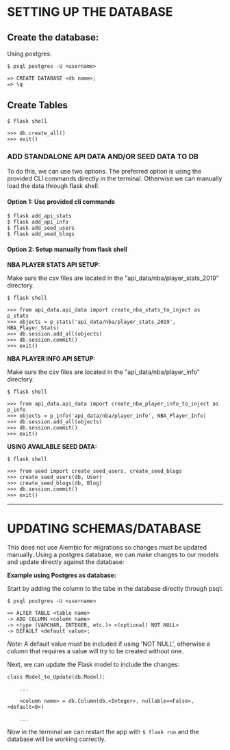 # SETTING UP THE DATABASE

## Create the database:

Using postgres:

```
$ psql postgres -U <username>

=> CREATE DATABASE <db name>;
=> \q
```

## Create Tables

```
$ flask shell

>>> db.create_all()
>>> exit()
```

### ADD STANDALONE API DATA AND/OR SEED DATA TO DB

To do this, we can use two options. The preferred option is using the provided CLI commands directly in the terminal. Otherwise we can manually load the data through flask shell.

#### Option 1: Use provided cli commands

```
$ flask add_api_stats
$ flask add_api_info
$ flask add_seed_users
$ flask add_seed_blogs
```


#### Option 2: Setup manually from flask shell

**NBA PLAYER STATS API SETUP:**

Make sure the csv files are located in the "api_data/nba/player_stats_2019" directory.

```
$ flask shell

>>> from api_data.api_data import create_nba_stats_to_inject as p_stats
>>> objects = p_stats('api_data/nba/player_stats_2019', NBA_Player_Stats)
>>> db.session.add_all(objects)
>>> db.session.commit()
>>> exit()
```


**NBA PLAYER INFO API SETUP:**

Make sure the csv files are located in the "api_data/nba/player_info" directory.

```
$ flask shell

>>> from api_data.api_data import create_nba_player_info_to_inject as p_info
>>> objects = p_info('api_data/nba/player_info', NBA_Player_Info)
>>> db.session.add_all(objects)
>>> db.session.commit()
>>> exit()
```


**USING AVAILABLE SEED DATA:**

```
$ flask shell

>>> from seed import create_seed_users, create_seed_blogs
>>> create_seed_users(db, User)
>>> create_seed_blogs(db, Blog)
>>> db.session.commit()
>>> exit()
```


---

# UPDATING SCHEMAS/DATABASE

This does not use Alembic for migrations so changes must be updated manually. Using a postgres database, we can make changes to our models and update directly against the database:

**Example using Postgres as database:**

Start by adding the column to the tabe in the database directly through psql:

```
$ psql postgres -U <username>

=> ALTER TABLE <table name>
-> ADD COLUMN <column name>
-> <type (VARCHAR, INTEGER, etc.)> <(optional) NOT NULL>
-> DEFAULT <default value>;
```

*Note:* A default value must be included if using 'NOT NULL', otherwise a column that requires a value will try to be created without one.


Next, we can update the Flask model to include the changes:

```
class Model_to_Update(db.Model):

    ...

    <column name> = db.Column(db.<Integer>, nullable=<False>, <default=0>)

    ...
```

Now in the terminal we can restart the app with `$ flask run` and the database will be working correctly.
